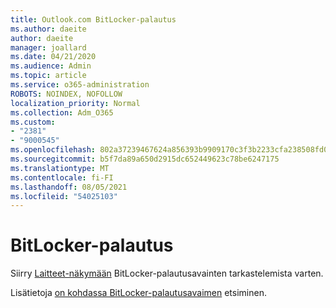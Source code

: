 ```yaml
---
title: Outlook.com BitLocker-palautus
ms.author: daeite
author: daeite
manager: joallard
ms.date: 04/21/2020
ms.audience: Admin
ms.topic: article
ms.service: o365-administration
ROBOTS: NOINDEX, NOFOLLOW
localization_priority: Normal
ms.collection: Adm_O365
ms.custom:
- "2381"
- "9000545"
ms.openlocfilehash: 802a37239467624a856393b9909170c3f3b2233cfa238508fd0515749a71d1a6
ms.sourcegitcommit: b5f7da89a650d2915dc652449623c78be6247175
ms.translationtype: MT
ms.contentlocale: fi-FI
ms.lasthandoff: 08/05/2021
ms.locfileid: "54025103"
---
```

# <a name="bitlocker-recovery"></a>BitLocker-palautus

Siirry [Laitteet-näkymään](https://account.microsoft.com/devices/recoverykey) BitLocker-palautusavainten tarkastelemista varten.

Lisätietoja [on kohdassa BitLocker-palautusavaimen](https://support.microsoft.com/help/4026181) etsiminen.